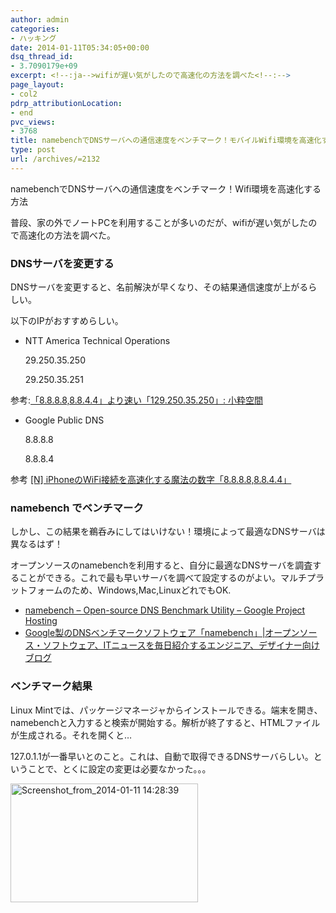 ```yaml
---
author: admin
categories:
- ハッキング
date: 2014-01-11T05:34:05+00:00
dsq_thread_id:
- 3.7090179e+09
excerpt: <!--:ja-->wifiが遅い気がしたので高速化の方法を調べた<!--:-->
page_layout:
- col2
pdrp_attributionLocation:
- end
pvc_views:
- 3768
title: namebenchでDNSサーバへの通信速度をベンチマーク！モバイルWifi環境を高速化する方法
type: post
url: /archives/=2132
---
```


namebenchでDNSサーバへの通信速度をベンチマーク！Wifi環境を高速化する方法

普段、家の外でノートPCを利用することが多いのだが、wifiが遅い気がしたので高速化の方法を調べた。

### DNSサーバを変更する

DNSサーバを変更すると、名前解決が早くなり、その結果通信速度が上がるらしい。

以下のIPがおすすめらしい。

  * NTT America Technical Operations
    
    29.250.35.250
  
    29.250.35.251

参考:[「8.8.8.8,8.8.4.4」より速い「129.250.35.250」: 小粋空間][1]

  * Google Public DNS
    
    8.8.8.8
  
    8.8.8.4

参考 [[N] iPhoneのWiFi接続を高速化する魔法の数字「8.8.8.8,8.8.4.4」][2]

### namebench でベンチマーク

しかし、この結果を鵜呑みにしてはいけない！環境によって最適なDNSサーバは異なるはず！

オープンソースのnamebenchを利用すると、自分に最適なDNSサーバを調査することができる。これで最も早いサーバを調べて設定するのがよい。マルチプラットフォームのため、Windows,Mac,LinuxどれでもOK.

  * [namebench &#8211; Open-source DNS Benchmark Utility &#8211; Google Project Hosting][3]
  * [Google製のDNSベンチマークソフトウェア「namebench」|オープンソース・ソフトウェア、ITニュースを毎日紹介するエンジニア、デザイナー向けブログ][4]

### ベンチマーク結果

Linux Mintでは、パッケージマネージャからインストールできる。端末を開き、namebenchと入力すると検索が開始する。解析が終了すると、HTMLファイルが生成される。それを開くと…

127.0.1.1が一番早いとのこと。これは、自動で取得できるDNSサーバらしい。ということで、とくに設定の変更は必要なかった。。。

[<img src="http://futurismo.biz/wp-content/uploads/Screenshot_from_2014-01-11-142839-300x190.png" alt="Screenshot_from_2014-01-11 14:28:39" width="300" height="190" class="aligncenter size-medium wp-image-2133" />][5]

 [1]: http://www.koikikukan.com/archives/2011/09/17-035555.php
 [2]: http://netafull.net/iphone/038593.html
 [3]: https://code.google.com/p/namebench/
 [4]: http://www.moongift.jp/2009/10/namebench/
 [5]: http://futurismo.biz/wp-content/uploads/Screenshot_from_2014-01-11-142839.png